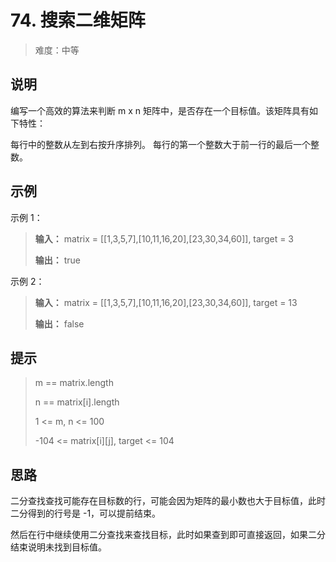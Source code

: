 # 74. 搜索二维矩阵

> 难度：中等

## 说明

编写一个高效的算法来判断 m x n 矩阵中，是否存在一个目标值。该矩阵具有如下特性：

每行中的整数从左到右按升序排列。
每行的第一个整数大于前一行的最后一个整数。

## 示例

示例 1：

> **输入：** matrix = [[1,3,5,7],[10,11,16,20],[23,30,34,60]], target = 3
> 
> **输出：** true

示例 2：

> **输入：** matrix = [[1,3,5,7],[10,11,16,20],[23,30,34,60]], target = 13
> 
> **输出：** false

## 提示

> m == matrix.length
> 
> n == matrix[i].length
> 
> 1 <= m, n <= 100
> 
> -104 <= matrix[i][j], target <= 104

## 思路

二分查找查找可能存在目标数的行，可能会因为矩阵的最小数也大于目标值，此时二分得到的行号是 -1，可以提前结束。

然后在行中继续使用二分查找来查找目标，此时如果查到即可直接返回，如果二分结束说明未找到目标值。
